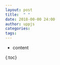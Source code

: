 ```yaml
---
layout: post
title:  " "
date: 2018-00-00 24:00
author: uppjs
categories: 
tags: 
---
```



* content

{:toc}
